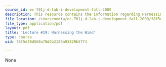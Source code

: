 ```yaml
---
course_id: ec-701j-d-lab-i-development-fall-2009
description: This resource contains the information regarding Harnessing the Wind.
file_location: /coursemedia/ec-701j-d-lab-i-development-fall-2009/f8f5df0d560a70d2b2129a93829b5774_MITEC_701JF09_lec19_nb.pdf
file_type: application/pdf
layout: pdf
title: 'Lecture #19: Harnessing the Wind'
type: course
uid: f8f5df0d560a70d2b2129a93829b5774

---
```

None